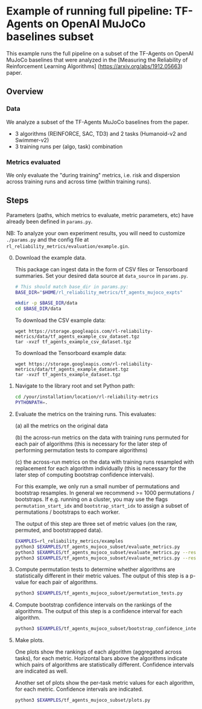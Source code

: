 # Example of running full pipeline: TF-Agents on OpenAI MuJoCo baselines subset

This example runs the full pipeline on a subset of the TF-Agents on OpenAI
MuJoCo baselines that were analyzed in the
[Measuring the Reliability of Reinforcement Learning Algorithms]
(https://arxiv.org/abs/1912.05663)
paper.

## Overview

### Data

We analyze a subset of the TF-Agents MuJoCo baselines from the paper.

* 3 algorithms (REINFORCE, SAC, TD3) and 2 tasks (Humanoid-v2 and Swimmer-v2)
* 3 training runs per (algo, task) combination

### Metrics evaluated

We only evaluate the "during training" metrics, i.e. risk and dispersion across
training runs and across time (within training runs).

## Steps

Parameters (paths, which metrics to evaluate, metric parameters, etc) have
already been defined in `params.py`.

NB: To analyze your own experiment results, you will need to customize
`./params.py` and the config file at
`rl_reliability_metrics/evaluation/example.gin`.

0. Download the example data.

   This package can ingest data in the form of CSV files or Tensorboard
   summaries. Set your desired data source at `data_source` in `params.py`.

   ```sh
   # This should match base_dir in params.py:
   BASE_DIR="$HOME/rl_reliability_metrics/tf_agents_mujoco_expts"

   mkdir -p $BASE_DIR/data
   cd $BASE_DIR/data
   ```

   To download the CSV example data:
   ```
   wget https://storage.googleapis.com/rl-reliability-metrics/data/tf_agents_example_csv_dataset.tgz
   tar -xvzf tf_agents_example_csv_dataset.tgz
   ```

   To download the Tensorboard example data:
   ```
   wget https://storage.googleapis.com/rl-reliability-metrics/data/tf_agents_example_dataset.tgz
   tar -xvzf tf_agents_example_dataset.tgz
   ```

0.  Navigate to the library root and set Python path:

    ```sh
    cd /your/installation/location/rl-reliability-metrics
    PYTHONPATH=.
    ```

0.  Evaluate the metrics on the training runs. This evaluates:

    (a) all the metrics on the original data

    (b) the across-run metrics on the data with training runs permuted for each
    pair of algorithms (this is necessary for the later step of performing
    permutation tests to compare algorithms)

    (c) the across-run metrics on the data with training runs resampled with
    replacement for each algorithm individually (this is necessary for the later
    step of computing bootstrap confidence intervals).

    For this example, we only run a small number of permutations and bootstrap
    resamples. In general we recommend >= 1000 permutations / bootstraps. If
    e.g. running on a cluster, you may use the flags `permutation_start_idx` and
    `bootstrap_start_idx` to assign a subset of permutations / bootstraps to
    each worker.

    The output of this step are three set of metric values (on the raw,
    permuted, and bootstrapped data).

    ```sh
    EXAMPLES=rl_reliability_metrics/examples
    python3 $EXAMPLES/tf_agents_mujoco_subset/evaluate_metrics.py
    python3 $EXAMPLES/tf_agents_mujoco_subset/evaluate_metrics.py --resampling permute
    python3 $EXAMPLES/tf_agents_mujoco_subset/evaluate_metrics.py --resampling bootstrap
    ```

0.  Compute permutation tests to determine whether algorithms are statistically
    different in their metric values. The output of this step is a p-value for
    each pair of algorithms.

    ```sh
    python3 $EXAMPLES/tf_agents_mujoco_subset/permutation_tests.py
    ```

0.  Compute bootstrap confidence intervals on the rankings of the algorithms.
    The output of this step is a confidence interval for each algorithm.

    ```sh
    python3 $EXAMPLES/tf_agents_mujoco_subset/bootstrap_confidence_intervals.py
    ```

0.  Make plots.

    One plots show the rankings of each algorithm (aggregated across tasks), for
    each metric. Horizontal bars above the algorithms indicate which pairs of
    algorithms are statistically different. Confidence intervals are indicated
    as well.

    Another set of plots show the per-task metric values for each algorithm, for
    each metric. Confidence intervals are indicated.

    ```sh
    python3 $EXAMPLES/tf_agents_mujoco_subset/plots.py
    ```
